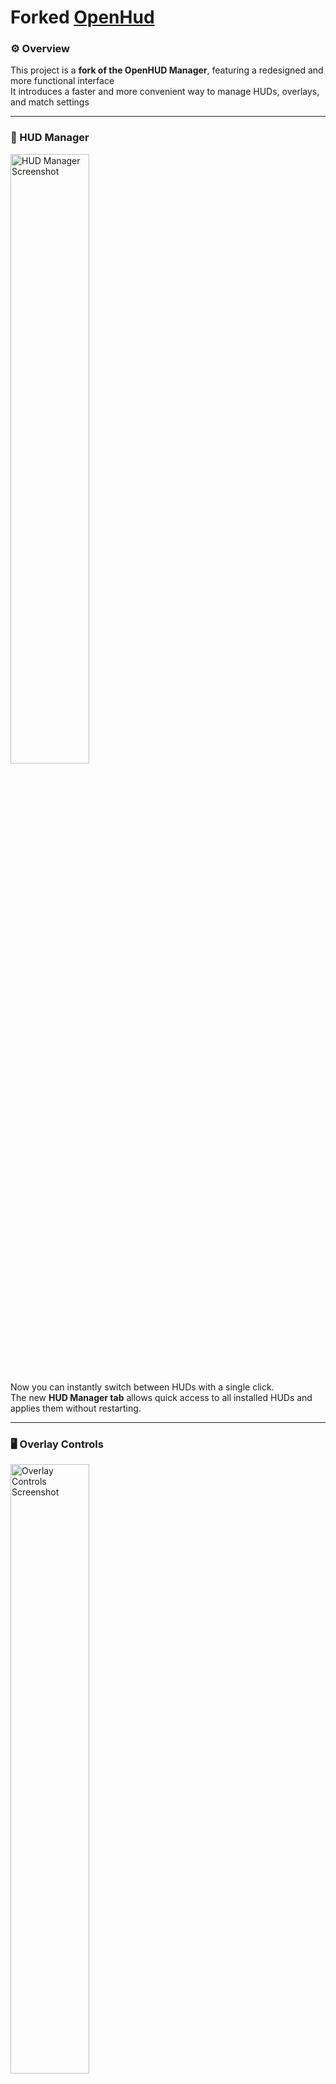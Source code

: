 # Forked [OpenHud](https://github.com/JohnTimmermann/OpenHud)

### ⚙️ Overview

This project is a **fork of the OpenHUD Manager**, featuring a redesigned and more functional interface    
It introduces a faster and more convenient way to manage HUDs, overlays, and match settings

---

###  🧩 HUD Manager

<p align="left">
  <img src="https://i.ibb.co/Y4WwCRTC/2025-10-16-232449.png" alt="HUD Manager Screenshot" width="50%">
</p>

Now you can instantly switch between HUDs with a single click.  
The new **HUD Manager tab** allows quick access to all installed HUDs and applies them without restarting.

---

###  🖥️ Overlay Controls

<p align="left">
  <img src="https://i.ibb.co/6R6VF19v/2025-10-16-232513.png" alt="Overlay Controls Screenshot" width="50%">
</p>

A new **Overlay menu** has been added —  
you can now choose which monitor to display the overlay on and adjust its **position and size** directly from the UI.

---

### ⚡ Match Creation Optimization
<p align="left">
  <img src="https://i.ibb.co/8wrWzHx/2025-10-16-232432.png" alt="Match Setup Screenshot" width="50%">
</p>

Match creation has been **fully optimized**:
- Veto logic automatically adapts to **BO1**, **BO3**, or **BO5** formats  
- Picks, bans, and deciders are generated dynamically  
- You can easily alternate between teams in sequence with a single button —  
  and even switch which team starts the veto order

---

### Settings tab
<p align="left">
  <img src="https://i.ibb.co/gbd45WBL/2025-10-16-232538.png" alt="Match Setup Screenshot" width="50%">
</p>
<p align="left">
  <img src="https://i.ibb.co/JwxQwvMf/2025-10-16-232649.png" alt="Match Setup Screenshot" width="50%">
</p>
- Appearance<br> 
Choose between Light and Dark mode and adjust the Interface Scale (from 75% to 150%) for better visibility.<br>   
- Fix GSI<br> 
Installs the OpenHUD GameState Integration configuration directly into your Counter-Strike folder.<br>  
- Legacy Import<br> 
Allows you to import old data from a previous OpenHUD installation.<br>
- Export Data<br> 
Easily select which items you want to export.<br> 
- Import Data<br> 
If you have a .db file, for example a backup, you can easily choose which data you want to import.<br> 

---

###  🕹️ Quick Actions

At the bottom of the menu, two important buttons have been added:

- **Switch Sides** — instantly swaps team sides   
- **Refresh HUD** — reloads your HUD without restarting the app  
- **Settings tab** — was removed

